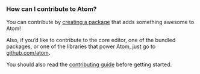 ### How can I contribute to Atom?

You can contribute by [creating a package](https://flight-manual.atom.io/hacking-atom/sections/tools-of-the-trade/) that adds something awesome to Atom!

Also, if you’d like to contribute to the core editor, one of the bundled packages, or one of the libraries that power Atom, just go to [github.com/atom](https://github.com/atom).

You should also read the [contributing guide](https://github.com/atom/atom/blob/master/CONTRIBUTING.md) before getting started.
